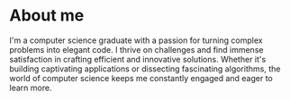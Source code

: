 
# About me

<cente>

I'm a computer science graduate with a passion for turning complex problems into elegant code. 
I thrive on challenges and find immense satisfaction in crafting efficient and innovative solutions.
Whether it's building captivating applications or dissecting fascinating algorithms, 
the world of computer science keeps me constantly engaged and eager to learn more.

</center>
